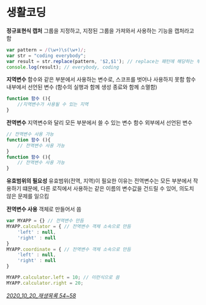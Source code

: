# 생활코딩

**정규표현식 캡처**
그룹을 지정하고, 지정된 그룹을 가져와서 사용하는 기능을 캡처라고 함

``` javascript
var pattern = /(\w+)\s(\w+)/;
var str = "coding everybody";
var result = str.replace(pattern, '$2,$1'); // replace는 패턴에 해당하는 부분을 대체함 ($뒤에 숫자는 몇번째 그룹을 뜻함)
console.log(result); // everybody, coding
```



**지역변수**
함수와 같은 부분에서 사용하는 변수로, 스코프를 벗어나 사용하지 못함
함수 내부에서 선언된 변수 (함수의 실행과 함께 생성 종료와 함께 소멸함)

``` javascript
function 함수 (){
    //지역변수가 사용될 수 있는 지역
}
```

**전역변수**
지역변수와 달리 모든 부분에서 쓸 수 있는 변수
함수 외부에서 선언된 변수

``` javascript
// 전역변수 사용 가능
function 함수 (){
    // 전역변수 사용 가능
}
function 함수 (){
    // 전역변수 사용 가능
}
```



**유효범위의 필요성**
유효범위(전역, 지역)이 필요한 이유는 전역변수는 모든 부분에서 작용하기 떄문에, 다른 로직에서 사용하는 같은 이름의 변수값을 건드릴 수 있어, 의도치 않은 문제를 일으킴



**전역변수 사용**
객체로 만들어서 씀

``` javascript
var MYAPP = {} // 전역변수 만듬
MYAPP.calculator = { // 전역변수 객체 소속으로 만듬
    'left' : null,
    'right' : null
}
MYAPP.coordinate = { // 전역변수 객체 소속으로 만듬
    'left' : null,
    'right' : null
}

MYAPP.calculator.left = 10; // 이런식으로 씀
MYAPP.calculator.right = 20;
```



*<u>2020_10_20_재생목록  54~58</u>*